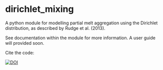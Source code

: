 # dirichlet_mixing
A python module for modelling partial melt aggregation using the Dirichlet distribution, as described by Rudge et al. (2013).

See documentation within the module for more information. A user guide will provided soon.

Cite the code:

[![DOI](https://zenodo.org/badge/402828732.svg)](https://zenodo.org/badge/latestdoi/402828732)
